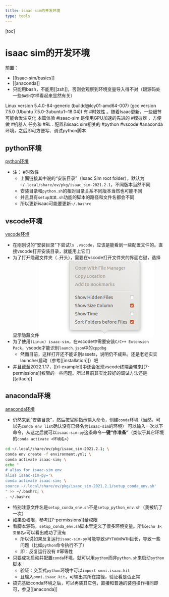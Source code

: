 ```yaml
---
title: isaac sim的开发环境
type: tools
---
```


[toc]
# isaac sim的开发环境
前置：
- [[isaac-sim/basics]]
- [[anaconda]]
- 只能用bash，不能用[[zsh]]，否则会观察到环境变量导入得不对（跟源码处一些`BASH`字样看起来显然有关）

Linux version 5.4.0-84-generic (buildd@lcy01-amd64-007) (gcc version 7.5.0 (Ubuntu 7.5.0-3ubuntu1~18.04))
有 #时效性 。随着Isaac更新，一些细节可能会发生变化
本篇体验 #isaac-sim 是使用GPU加速的先进的 #模拟器 ，方便做 #机器人 任务和 #RL .
配置和isaac sim相关的 #python #vscode #anaconda 环境，之后即可方便写、调试python脚本
## python环境
[python环境](https://docs.omniverse.nvidia.com/app_isaacsim/app_isaacsim/install_python.html)
- 注： #时效性
  - 上面链接其中说的“安装目录”（Isaac Sim root folder），默认为`~/.local/share/ov/pkg/isaac_sim-2021.2.1`，不同版本当然不同
  - 安装目录和`python.sh`的相对目录关系不同版本当然也可能不同
  - 并且具有`setup某某.sh`功能的脚本的路径和文件名都会不同
  - 所以更新isaac可能要更新`~/.bashrc`
## vscode环境
[vscode环境](https://docs.omniverse.nvidia.com/app_isaacsim/app_isaacsim/install_python.html#visual-studio-code-support)
- 在刚刚说的“安装目录”下尝试`ls .vscode`，应该是能看到一些配置文件的。直接vscode打开安装目录，就能用上它们
- 为了打开隐藏文件夹（`.`开头），需要在vscode打开文件夹的界面右键，选择显示隐藏文件![](dev-env/vscode-hidden.png)
- 为了使用`(Linux) isaac-sim`，在vscode中需要安装`C/C++ Extension Pack`，vscode才能识别`launch.json`中的`cppdbg`
  - 然而目前，这样打开还不能识别assets，说明仍不成熟。还是老老实实launcher启动（参考[[installation]]）吧
- 并且截至2022.1.17，[[rl-example]]中还会发现vscode终端会带来[[7-permissions]]权限的一些问题。所以目前其实比较好的调试方法还是[[attach]]
## anaconda环境
[anaconda环境](https://docs.omniverse.nvidia.com/app_isaacsim/app_isaacsim/install_python.html#advanced-running-with-anaconda)
- 仍然来到“安装目录”，然后按官网指示输入命令，创建`conda`环境（当然，可以先`conda env list`确认没有已经名为`isaac-sim`的环境）
可以输入一次以下命令，从这之后就可以`isaac-sim-py`这条命令**一键“作准备”**（类似于其它环境的`conda activate <环境名>`）
```sh
cd ~/.local/share/ov/pkg/isaac_sim-2021.2.1; \
conda env create -f environment.yml; \
conda activate isaac-sim; \
echo "
# alias for isaac-sim env
alias isaac-sim-py='\
conda activate isaac-sim; \
source ~/.local/share/ov/pkg/isaac_sim-2021.2.1/setup_conda_env.sh'
" >> ~/.bashrc; \
. ~/.bashrc
```
- 特别注意文件名是`setup_conda_env.sh`不是`setup_python_env.sh`（我被坑了一次）
- 如果没权限，参考[[7-permissions]]给权限
- 看脚本源码，`setup_conda_env.sh`脚本里定义了很多环境变量。所以`echo $<变量名>`可以看出成功了没有
  - 所以说如果反复运行`isaac-sim-py`可能导致`$PYTHONPATH`巨长，导致一些问题（比如`python`命令执行不了）
  - 即：反复运行没有 #幂等性
- 只要成功启动并配置`conda`环境，就可以用`python`而非`python.sh`来启动`python`脚本
  - 验证：交互式`python`环境中可以`import omni.isaac.kit`
  - 且输入`omni.isaac.kit`，可输出其所在路径，验证看是否正常
- 搞完基础conda环境之后，可以再装其它包，直接和普通的装包操作相同即可，参见[[anaconda]]